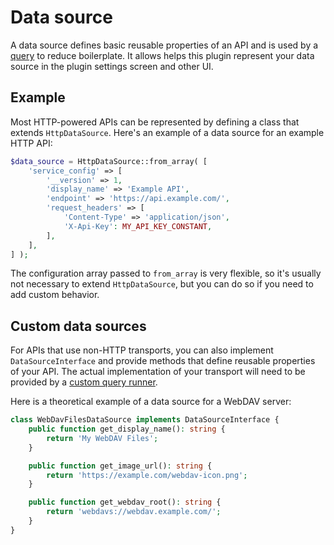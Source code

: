 # Data source

A data source defines basic reusable properties of an API and is used by a [query](query.md) to reduce boilerplate. It allows helps this plugin represent your data source in the plugin settings screen and other UI.

## Example

Most HTTP-powered APIs can be represented by defining a class that extends `HttpDataSource`. Here's an example of a data source for an example HTTP API:

```php
$data_source = HttpDataSource::from_array( [
	'service_config' => [
		'__version' => 1,
		'display_name' => 'Example API',
		'endpoint' => 'https://api.example.com/',
		'request_headers' => [
			'Content-Type' => 'application/json',
			'X-Api-Key': MY_API_KEY_CONSTANT,
		],
	],
] );
```

The configuration array passed to `from_array` is very flexible, so it's usually not necessary to extend `HttpDataSource`, but you can do so if you need to add custom behavior.

## Custom data sources

For APIs that use non-HTTP transports, you can also implement `DataSourceInterface` and provide methods that define reusable properties of your API. The actual implementation of your transport will need to be provided by a [custom query runner](./query-runner.md).

Here is a theoretical example of a data source for a WebDAV server:

```php
class WebDavFilesDataSource implements DataSourceInterface {
	public function get_display_name(): string {
		return 'My WebDAV Files';
	}

	public function get_image_url(): string {
		return 'https://example.com/webdav-icon.png';
	}

	public function get_webdav_root(): string {
		return 'webdavs://webdav.example.com/';
	}
}
```
